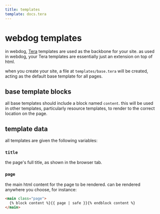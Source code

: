```yaml
---
title: templates
template: docs.tera
---
```


# webdog templates

in webdog, [Tera](https://keats.github.io/tera/) templates are used as the backbone for your site. as used in webdog, your Tera templates are essentially just an extension on top of html.

when you create your site, a file at `templates/base.tera` will be created, acting as the default base template for all pages.

## base template blocks

all base templates should include a block named `content`. this will be used in other templates, particularly resource templates, to render to the correct location on the page.

## template data

all templates are given the following variables:

### `title`

the page's full title, as shown in the browser tab.

### `page`

the main html content for the page to be rendered. can be rendered anywhere you choose, for instance:

```html
<main class="page">
  {% block content %}{{ page | safe }}{% endblock content %}
</main>
```
